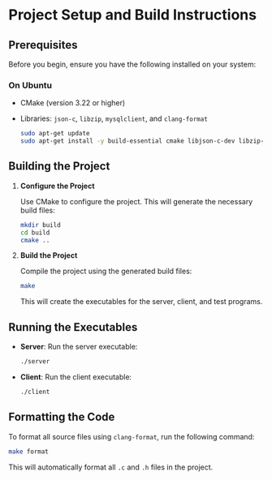 # Project Setup and Build Instructions

## Prerequisites

Before you begin, ensure you have the following installed on your system:

### On Ubuntu
- CMake (version 3.22 or higher)
- Libraries: `json-c`, `libzip`, `mysqlclient`, and `clang-format`

  ```bash
  sudo apt-get update
  sudo apt-get install -y build-essential cmake libjson-c-dev libzip-dev libmysqlclient-dev clang-format
  ```

## Building the Project

1. **Configure the Project**

   Use CMake to configure the project. This will generate the necessary build files:

   ```bash
   mkdir build
   cd build
   cmake ..
   ```

2. **Build the Project**

   Compile the project using the generated build files:

   ```bash
   make
   ```

   This will create the executables for the server, client, and test programs.

## Running the Executables

- **Server**: Run the server executable:

  ```bash
  ./server
  ```

- **Client**: Run the client executable:

  ```bash
  ./client
  ```

## Formatting the Code

To format all source files using `clang-format`, run the following command:

```bash
make format
```

This will automatically format all `.c` and `.h` files in the project.
